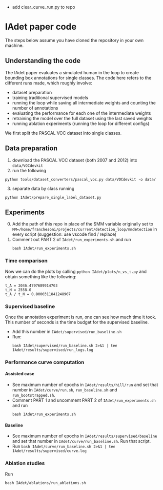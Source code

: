
- add clear_curve_run.py to repo
# IAdet paper code


The steps below assume you have cloned the repository in your own machine.

## Understanding the code
The IAdet paper evaluates a simulated human in the loop to create bounding box annotations for single classes. The code here refers to the different runs made, which roughly involve:
  - dataset preparation
  - training traditional supervised models
  - running the loop while saving all intermediate weights and counting the number of annotations
  - evaluating the performance for each one of the intermediate weights
  - retraining the model over the full dataset using the last saved weights
  - running ablation experiments (running the loop for different configs)

We first split the PASCAL VOC dataset into single classes.

## Data preparation 
1. download the PASCAL VOC dataset (both 2007 and 2012) into `data/VOCdevkit`
2. run the following 
  ```
  python tools/dataset_converters/pascal_voc.py data/VOCdevkit -o data/
  ```
3. separate data by class running
  ```
  python IAdet/prepare_single_label_dataset.py
  ```


## Experiments
0. Add the path of this repo in place of the $MM variable originally set to `MM=/home/franchesoni/projects/current/detection_loop/mmdetection` in every script (suggestion: use vscode find / replace) 
1. Comment out PART 2 of `IAdet/run_experiments.sh` and run
   ```
   bash IAdet/run_experiments.sh
   ```


### Time comparison
Now we can do the plots by calling `python IAdet/plots/n_vs_t.py` and obtain something like the following:

```
t_A = 2046.4797689914703
t_N = 2558.0
t_A / t_N = 0.8000311841248907
```

### Supervised baseline

Once the annotation experiment is run, one can see how much time it took. This number of seconds is the time budget for the supervised baseline.

- Add this number in `IAdet/supervised/run_baseline.sh` 
- Run: 
  ```
  bash IAdet/supervised/run_baseline.sh 2>&1 | tee IAdet/results/supervised/run_logs.log
  ```

### Performance curve computation

#### Assisted case
- See maximum number of epochs in `IAdet/results/hill/run` and set that number in `IAdet/curve/run.sh`, `run_baseline.sh` and `run_bootstrapped.sh`.
- Comment PART 1 and uncomment PART 2 of `IAdet/run_experiments.sh` and run
   ```
   bash IAdet/run_experiments.sh
   ```

#### Baseline

- See maximum number of epochs in `IAdet/results/supervised/baseline` and set that number in `IAdet/curve/run_baseline.sh`. Run that script.
- Run `bash IAdet/curve/run_baseline.sh 2>&1 | tee IAdet/results/supervised/curve.log`


### Ablation studies

Run
```
bash IAdet/ablations/run_ablations.sh
```




